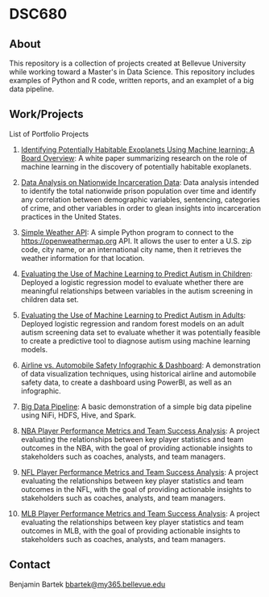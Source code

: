 # DSC680

## About
This repository is a collection of projects created at Bellevue University while working toward a Master's in Data Science. This repository includes examples of Python and R code, written reports, and an examplet of a big data pipeline. 

## Work/Projects
List of Portfolio Projects

1.	<a href="Project 1">Identifying Potentially Habitable Exoplanets Using Machine learning: A Board Overview</a>:  A white paper summarizing research on the role of machine learning in the discovery of potentially habitable exoplanets.

2.	<a href="">Data Analysis on Nationwide Incarceration Data</a>: Data analysis intended to identify the total nationwide prison population over time and identify any correlation between demographic variables, sentencing, categories of crime, and other variables in order to glean insights into incarceration practices in the United States.

3.	<a href="">Simple Weather API</a>: A simple Python program to connect to the https://openweathermap.org API. It allows the user to enter a U.S. zip code, city name, or an international city name, then it retrieves the weather information for that location.

4.	<a href="">Evaluating the Use of Machine Learning to Predict Autism in Children</a>: Deployed a logistic regression model to evaluate whether there are meaningful relationships between variables in the autism screening in children data set.

5.	<a href="">Evaluating the Use of Machine Learning to Predict Autism in Adults</a>: Deployed logistic regression and random forest models on an adult autism screening data set to evaluate whether it was potentially feasible to create a predictive tool to diagnose autism using machine learning models.

6.	<a href="">Airline vs. Automobile Safety Infographic & Dashboard</a>: A demonstration of data visualization techniques, using historical airline and automobile safety data, to create a dashboard using PowerBI, as well as an infographic.

7.	<a href="">Big Data Pipeline</a>: A basic demonstration of a simple big data pipeline using NiFi, HDFS, Hive, and Spark.

8.	<a href="">NBA Player Performance Metrics and Team Success Analysis</a>: A project evaluating the relationships between key player statistics and team outcomes in the NBA, with the goal of providing actionable insights to stakeholders such as coaches, analysts, and team managers.

9.	<a href="">NFL Player Performance Metrics and Team Success Analysis</a>: A project evaluating the relationships between key player statistics and team outcomes in the NFL, with the goal of providing actionable insights to stakeholders such as coaches, analysts, and team managers.

10.	<a href="">MLB Player Performance Metrics and Team Success Analysis</a>: A project evaluating the relationships between key player statistics and team outcomes in MLB, with the goal of providing actionable insights to stakeholders such as coaches, analysts, and team managers.

## Contact
Benjamin Bartek
bbartek@my365.bellevue.edu
